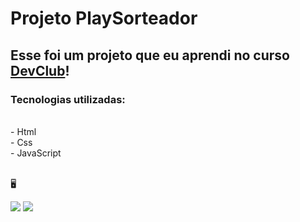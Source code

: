 <h1>Projeto PlaySorteador</h1>

<h2>Esse foi um projeto que eu aprendi no curso <a href="https://rodolfomori.com.br/devclub">DevClub</a>!</h2>
<h3>Tecnologias utilizadas:</h3>
<br>
  - Html 
<br>
  - Css
<br>
  - JavaScript
<br>
<br>

&#128421;

<img src="https://github.com/Thaisa-R/Projeto-Play-Sorteador/assets/145076559/d4a444c5-d49a-42d7-96e3-c911afb7afed"/>
<img src="https://github.com/Thaisa-R/Projeto-Play-Sorteador/assets/145076559/f5e90d1f-2737-4bc8-8e8e-df16ca877bdd"/>
